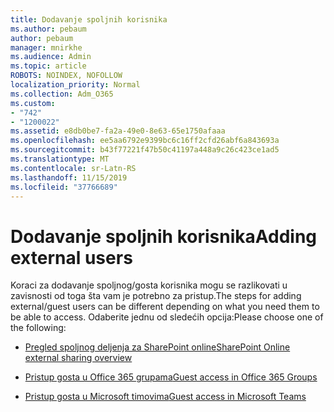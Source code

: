 ```yaml
---
title: Dodavanje spoljnih korisnika
ms.author: pebaum
author: pebaum
manager: mnirkhe
ms.audience: Admin
ms.topic: article
ROBOTS: NOINDEX, NOFOLLOW
localization_priority: Normal
ms.collection: Adm_O365
ms.custom:
- "742"
- "1200022"
ms.assetid: e8db0be7-fa2a-49e0-8e63-65e1750afaaa
ms.openlocfilehash: ee5aa6792e9399bc6c16ff2cfd26abf6a843693a
ms.sourcegitcommit: b43f77221f47b50c41197a448a9c26c423ce1ad5
ms.translationtype: MT
ms.contentlocale: sr-Latn-RS
ms.lasthandoff: 11/15/2019
ms.locfileid: "37766689"
---
```

# <a name="adding-external-users"></a><span data-ttu-id="ba963-102">Dodavanje spoljnih korisnika</span><span class="sxs-lookup"><span data-stu-id="ba963-102">Adding external users</span></span>

<span data-ttu-id="ba963-103">Koraci za dodavanje spoljnog/gosta korisnika mogu se razlikovati u zavisnosti od toga šta vam je potrebno za pristup.</span><span class="sxs-lookup"><span data-stu-id="ba963-103">The steps for adding external/guest users can be different depending on what you need them to be able to access.</span></span> <span data-ttu-id="ba963-104">Odaberite jednu od sledećih opcija:</span><span class="sxs-lookup"><span data-stu-id="ba963-104">Please choose one of the following:</span></span>
  
- [<span data-ttu-id="ba963-105">Pregled spoljnog deljenja za SharePoint online</span><span class="sxs-lookup"><span data-stu-id="ba963-105">SharePoint Online external sharing overview</span></span>](https://docs.microsoft.com/sharepoint/external-sharing-overview)

- [<span data-ttu-id="ba963-106">Pristup gosta u Office 365 grupama</span><span class="sxs-lookup"><span data-stu-id="ba963-106">Guest access in Office 365 Groups</span></span>](https://support.office.com/en-gb/article/guest-access-in-office-365-groups-bfc7a840-868f-4fd6-a390-f347bf51aff6)

- [<span data-ttu-id="ba963-107">Pristup gosta u Microsoft timovima</span><span class="sxs-lookup"><span data-stu-id="ba963-107">Guest access in Microsoft Teams</span></span>](https://docs.microsoft.com/microsoftteams/guest-access-checklist)
